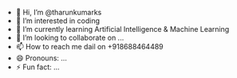 - 👋 Hi, I’m @tharunkumarks
- 👀 I’m interested in coding
- 🌱 I’m currently learning Artificial Intelligence & Machine Learning
- 💞️ I’m looking to collaborate on ...
- 📫 How to reach me dail on +918688464489
- 😄 Pronouns: ...
- ⚡ Fun fact: ...

<!---
tharunkumarks/tharunkumarks is a ✨ special ✨ repository because its `README.md` (this file) appears on your GitHub profile.
You can click the Preview link to take a look at your changes.
--->
